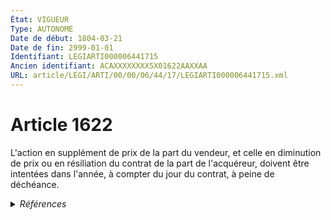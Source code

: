 ```yaml
---
État: VIGUEUR
Type: AUTONOME
Date de début: 1804-03-21
Date de fin: 2999-01-01
Identifiant: LEGIARTI000006441715
Ancien identifiant: ACAXXXXXXXX5X01622AAXXAA
URL: article/LEGI/ARTI/00/00/06/44/17/LEGIARTI000006441715.xml
---
```


<h1>Article 1622</h1>

L'action en supplément de prix de la part du vendeur, et celle en diminution de
prix ou en résiliation du contrat de la part de l'acquéreur, doivent être
intentées dans l'année, à compter du jour du contrat, à peine de déchéance.


<details>
  <summary><em>Références</em></summary>

  <h2>Références faites par l'article</h2>
  
  <ul>
    <li>
      CODIFICATION source Loi 1804-03-06
    </li>
    <li>
      CREATION source Loi 1804-03-06 promulguée le 16 mars 1804
    </li>
  </ul>
</details>
